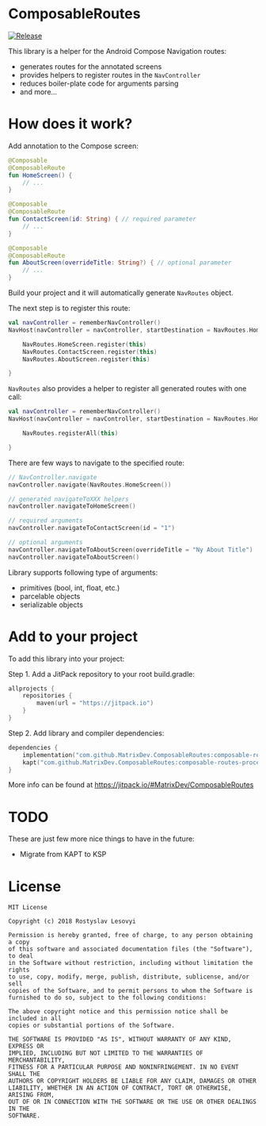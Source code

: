 # ComposableRoutes

[![Release](https://jitpack.io/v/MatrixDev/ComposableRoutes.svg)](https://jitpack.io/#MatrixDev/ComposableRoutes)

This library is a helper for the Android Compose Navigation routes:
- generates routes for the annotated screens
- provides helpers to register routes in the `NavController`
- reduces boiler-plate code for arguments parsing
- and more...

# How does it work?

Add annotation to the Compose screen:

```kotlin
@Composable
@ComposableRoute
fun HomeScreen() {
    // ...
}

@Composable
@ComposableRoute
fun ContactScreen(id: String) { // required parameter
    // ...
}

@Composable
@ComposableRoute
fun AboutScreen(overrideTitle: String?) { // optional parameter
    // ...
}
```

Build your project and it will automatically generate `NavRoutes` object.

The next step is to register this route:

```kotlin
val navController = rememberNavController()
NavHost(navController = navController, startDestination = NavRoutes.HomeScreen.PATH) {

    NavRoutes.HomeScreen.register(this)
    NavRoutes.ContactScreen.register(this)
    NavRoutes.AboutScreen.register(this)

}
```

`NavRoutes` also provides a helper to register all generated routes with one call:

```kotlin
val navController = rememberNavController()
NavHost(navController = navController, startDestination = NavRoutes.HomeScreen.PATH) {

    NavRoutes.registerAll(this)

}
```

There are few ways to navigate to the specified route:

```kotlin
// NavController.navigate
navController.navigate(NavRoutes.HomeScreen())

// generated navigateToXXX helpers
navController.navigateToHomeScreen()

// required arguments
navController.navigateToContactScreen(id = "1")

// optional arguments
navController.navigateToAboutScreen(overrideTitle = "Ny About Title")
navController.navigateToAboutScreen()
```

Library supports following type of arguments:
- primitives (bool, int, float, etc.)
- parcelable objects
- serializable objects

# Add to your project

To add this library into your project:

Step 1. Add a JitPack repository to your root build.gradle:

```kotlin
allprojects {
    repositories {
        maven(url = "https://jitpack.io")
    }
}
```

Step 2. Add library and compiler dependencies:

```kotlin
dependencies {
    implementation("com.github.MatrixDev.ComposableRoutes:composable-routes-lib:{latest}")
    kapt("com.github.MatrixDev.ComposableRoutes:composable-routes-processor:{latest}")
}
```

More info can be found at https://jitpack.io/#MatrixDev/ComposableRoutes

# TODO

These are just few more nice things to have in the future:
- Migrate from KAPT to KSP

# License

```
MIT License

Copyright (c) 2018 Rostyslav Lesovyi

Permission is hereby granted, free of charge, to any person obtaining a copy
of this software and associated documentation files (the "Software"), to deal
in the Software without restriction, including without limitation the rights
to use, copy, modify, merge, publish, distribute, sublicense, and/or sell
copies of the Software, and to permit persons to whom the Software is
furnished to do so, subject to the following conditions:

The above copyright notice and this permission notice shall be included in all
copies or substantial portions of the Software.

THE SOFTWARE IS PROVIDED "AS IS", WITHOUT WARRANTY OF ANY KIND, EXPRESS OR
IMPLIED, INCLUDING BUT NOT LIMITED TO THE WARRANTIES OF MERCHANTABILITY,
FITNESS FOR A PARTICULAR PURPOSE AND NONINFRINGEMENT. IN NO EVENT SHALL THE
AUTHORS OR COPYRIGHT HOLDERS BE LIABLE FOR ANY CLAIM, DAMAGES OR OTHER
LIABILITY, WHETHER IN AN ACTION OF CONTRACT, TORT OR OTHERWISE, ARISING FROM,
OUT OF OR IN CONNECTION WITH THE SOFTWARE OR THE USE OR OTHER DEALINGS IN THE
SOFTWARE.
```
